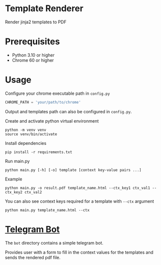 # Template Renderer

Render jinja2 templates to PDF

# Prerequisites

- Python 3.10 or higher
- Chrome 60 or higher

# Usage

Configure your chrome executable path in `config.py`
```python
CHROME_PATH = 'your/path/to/chrome'
```

Output and templates path can also be configured in `config.py`.

Create and activate python virtual environment
```shell
python -m venv venv
source venv/bin/activate
```

Install dependencies
```shell
pip install -r requirements.txt
```

Run main.py
```shell
python main.py [-h] [-o] template [context key-value pairs ...]
```

Example
```shell
python main.py -o result.pdf template_name.html --ctx_key1 ctx_val1 --ctx_key2 ctx_val2
```

You can also see context keys required for a template with `--ctx` argument
```shell
python main.py template_name.html --ctx
```

# [Telegram Bot](https://core.telegram.org/bots/api)

The `bot` directory contains a simple telegram bot. 

Provides user with a form to fill in the context values for the templates and sends the rendered
pdf file.
